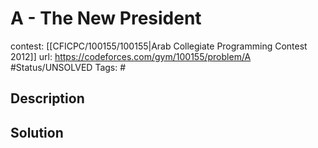 # A - The New President

contest: [[CFICPC/100155/100155|Arab Collegiate Programming Contest 2012]]
url: https://codeforces.com/gym/100155/problem/A
#Status/UNSOLVED
Tags: #

## Description

## Solution

